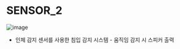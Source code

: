 # SENSOR_2

![image](https://github.com/user-attachments/assets/43bf8b4a-3c49-4477-9f98-16d7c817f27a)

- 인체 감지 센서를 사용한 침입 감지 시스템 - 움직임 감지 시 스피커 출력
